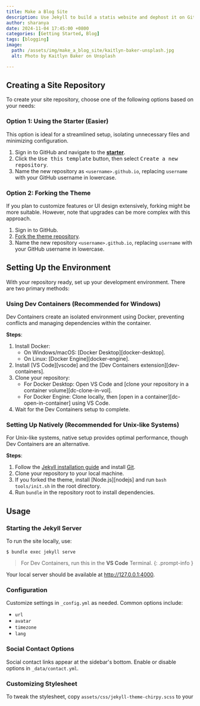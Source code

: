 ```yaml
---
title: Make a Blog Site
description: Use Jekyll to build a statis website and dephost it on GitHub for free.
author: sharanya
date: 2024-11-04 17:45:00 +0800
categories: [Getting Started, Blog]
tags: [blogging]
image:
  path: /assets/img/make_a_blog_site/kaitlyn-baker-unsplash.jpg
  alt: Photo by Kaitlyn Baker on Unsplash

---
```


## Creating a Site Repository

To create your site repository, choose one of the following options based on your needs:

### Option 1: Using the Starter (Easier)

This option is ideal for a streamlined setup, isolating unnecessary files and minimizing configuration.

1. Sign in to GitHub and navigate to the [**starter**](https://github.com/cotes2020/chirpy-starter).
2. Click the <kbd>Use this template</kbd> button, then select <kbd>Create a new repository</kbd>.
3. Name the new repository as `<username>.github.io`, replacing `username` with your GitHub username in lowercase.

### Option 2: Forking the Theme

If you plan to customize features or UI design extensively, forking might be more suitable. However, note that upgrades can be more complex with this approach.

1. Sign in to GitHub.
2. [Fork the theme repository](https://github.com/cotes2020/jekyll-theme-chirpy/fork).
3. Name the new repository `<username>.github.io`, replacing `username` with your GitHub username in lowercase.

## Setting Up the Environment

With your repository ready, set up your development environment. There are two primary methods:

### Using Dev Containers (Recommended for Windows)

Dev Containers create an isolated environment using Docker, preventing conflicts and managing dependencies within the container.

**Steps**:

1. Install Docker:
   - On Windows/macOS: [Docker Desktop][docker-desktop].
   - On Linux: [Docker Engine][docker-engine].
2. Install [VS Code][vscode] and the [Dev Containers extension][dev-containers].
3. Clone your repository:
   - For Docker Desktop: Open VS Code and [clone your repository in a container volume][dc-clone-in-vol].
   - For Docker Engine: Clone locally, then [open in a container][dc-open-in-container] using VS Code.
4. Wait for the Dev Containers setup to complete.

### Setting Up Natively (Recommended for Unix-like Systems)

For Unix-like systems, native setup provides optimal performance, though Dev Containers are an alternative.

**Steps**:

1. Follow the [Jekyll installation guide](https://jekyllrb.com/docs/installation/) and install [Git](https://git-scm.com/).
2. Clone your repository to your local machine.
3. If you forked the theme, install [Node.js][nodejs] and run `bash tools/init.sh` in the root directory.
4. Run `bundle` in the repository root to install dependencies.

## Usage

### Starting the Jekyll Server

To run the site locally, use:

```terminal
$ bundle exec jekyll serve
```

> For Dev Containers, run this in the **VS Code** Terminal.
{: .prompt-info }

Your local server should be available at <http://127.0.0.1:4000>.

### Configuration

Customize settings in `_config.yml` as needed. Common options include:

- `url`
- `avatar`
- `timezone`
- `lang`

### Social Contact Options

Social contact links appear at the sidebar's bottom. Enable or disable options in `_data/contact.yml`.

### Customizing Stylesheet

To tweak the stylesheet, copy `assets/css/jekyll-theme-chirpy.scss` to your
